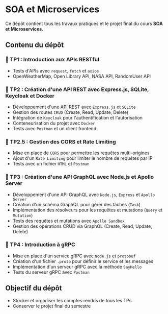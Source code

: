 # SOA et Microservices

Ce dépôt contient tous les travaux pratiques et le projet final du cours **SOA et Microservices**.

## Contenu du dépôt

### 📂 TP1 : Introduction aux APIs RESTful
- Tests d'APIs avec `request`, `fetch` et `axios`
- OpenWeatherMap, Open Library API, NASA API, RandomUser API

### 📂 TP2 : Création d'une API REST avec Express.js, SQLite, Keycloak et Docker
- Développement d'une API REST avec `Express.js` et `SQLite`
- Gestion des routes `CRUD` (Create, Read, Update, Delete)
- Intégration de `Keycloak` pour l'authentification et l'autorisation
- Conteneurisation du projet avec `Docker`
- Tests avec `Postman` et un client frontend

### 📂 TP2.5 : Gestion des CORS et Rate Limiting
- Mise en place de `CORS` pour permettre les requêtes multi-origines
- Ajout d'un `Rate Limiting` pour limiter le nombre de requêtes par IP
- Tests avec un fichier `HTML` et `Postman`

### 📂 TP3 : Création d'une API GraphQL avec Node.js et Apollo Server
- Développement d'une API GraphQL avec `Node.js`, `Express` et `Apollo Server`
- Création d'un schéma GraphQL pour gérer des tâches (`Task`)
- Implémentation des résolveurs pour les requêtes et mutations (`Query` et `Mutation`)
- Tests des requêtes et mutations avec `Apollo Sandbox`
- Gestion des opérations CRUD via GraphQL (Create, Read, Update, Delete)

### 📂 TP4 : Introduction à gRPC
- Mise en place d'un service gRPC avec `Node.js` et `protobuf`
- Création d'un fichier `.proto` pour définir le service et les messages
- Implémentation d'un serveur gRPC avec la méthode `SayHello`
- Tests du serveur gRPC avec `Postman`

## Objectif du dépôt
- Stocker et organiser les comptes rendus de tous les TPs
- Conserver le projet final du semestre
